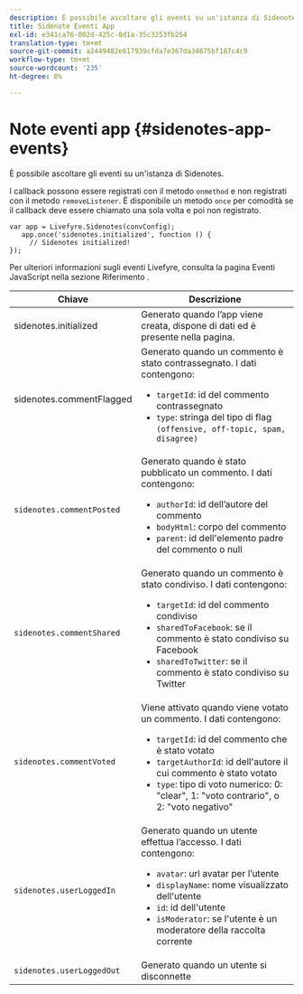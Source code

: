 ```yaml
---
description: È possibile ascoltare gli eventi su un'istanza di Sidenotes.
title: Sidenote Eventi App
exl-id: e341ca76-002d-425c-8d1a-35c3253fb254
translation-type: tm+mt
source-git-commit: a2449482e617939cfda7e367da34875bf187c4c9
workflow-type: tm+mt
source-wordcount: '235'
ht-degree: 0%

---
```


# Note eventi app {#sidenotes-app-events}

È possibile ascoltare gli eventi su un&#39;istanza di Sidenotes.

I callback possono essere registrati con il metodo `onmethod` e non registrati con il metodo `removeListener`. È disponibile un metodo `once` per comodità se il callback deve essere chiamato una sola volta e poi non registrato.

```
var app = Livefyre.Sidenotes(convConfig); 
   app.once('sidenotes.initialized', function () { 
     // Sidenotes initialized!  
});
```

Per ulteriori informazioni sugli eventi Livefyre, consulta la pagina Eventi JavaScript nella sezione Riferimento .

| Chiave | Descrizione |
|--- |--- |
| sidenotes.initialized | Generato quando l’app viene creata, dispone di dati ed è presente nella pagina. |
| sidenotes.commentFlagged | Generato quando un commento è stato contrassegnato. I dati contengono: <br><ul><li>`targetId`: id del commento contrassegnato</li><li>`type`: stringa del tipo di flag  `(offensive, off-topic, spam, disagree)`</li></ul> |
| `sidenotes.commentPosted` | Generato quando è stato pubblicato un commento. I dati contengono: <br><ul><li> `authorId`: id dell’autore del commento </li><li>`bodyHtml`: corpo del commento </li><li> `parent`: id dell&#39;elemento padre del commento o null</li></ul> |
| `sidenotes.commentShared` | Generato quando un commento è stato condiviso. I dati contengono: <br><ul><li>`targetId`: id del commento condiviso </li><li> `sharedToFacebook`: se il commento è stato condiviso su Facebook </li><li>`sharedToTwitter`: se il commento è stato condiviso su Twitter</li></ul> |
| `sidenotes.commentVoted` | Viene attivato quando viene votato un commento. I dati contengono: <br><ul><li>`targetId`: id del commento che è stato votato </li><li> `targetAuthorId`: id dell&#39;autore il cui commento è stato votato</li><li> `type`: tipo di voto numerico: 0: &quot;clear&quot;, 1: &quot;voto contrario&quot;, o 2: &quot;voto negativo&quot;</li></ul> |
| `sidenotes.userLoggedIn` | Generato quando un utente effettua l’accesso. I dati contengono: <br><ul><li>`avatar`: url avatar per l’utente </li><li>`displayName`: nome visualizzato dell&#39;utente</li><li>`id`: id dell&#39;utente</li><li> `isModerator`: se l&#39;utente è un moderatore della raccolta corrente</li></ul> |
| `sidenotes.userLoggedOut` | Generato quando un utente si disconnette |
